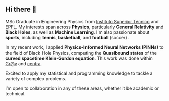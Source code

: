 ## Hi there 👋

MSc Graduate in Engineering Physics from [Instituto Superior Técnico](https://tecnico.ulisboa.pt/en/) and [EPFL](https://www.epfl.ch/en/).
My interests span across **Physics**, particularly **General Relativity** and **Black Holes**, as well as **Machine Learning**. I'm also passionate about **sports**, including **tennis**, **basketball**, and **football** (soccer). 

In my recent work, I applied **Physics-Informed Neural Networks (PINNs)** to the field of Black Hole Physics, computing the **Quasibound states** of the **curved spacetime Klein-Gordon equation**. This work was done within [Gr@v](http://gravitation.web.ua.pt/) and [centra](https://centra.tecnico.ulisboa.pt/).

Excited to apply my statistical and programming knowledge to tackle a variety of complex problems.

I’m open to collaboration in any of these areas, whether it be academic or technical.


<!--
**GuiSimplicio/GuiSimplicio** is a ✨ _special_ ✨ repository because its `README.md` (this file) appears on your GitHub profile.

Here are some ideas to get you started:

- 🔭 I’m currently working on ...
- 🌱 I’m currently learning ...
- 👯 I’m looking to collaborate on ...
- 🤔 I’m looking for help with ...
- 💬 Ask me about ...
- 📫 How to reach me: ...
- 😄 Pronouns: ...
- ⚡ Fun fact: ...
-->
